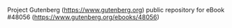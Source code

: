 Project Gutenberg (https://www.gutenberg.org) public repository for eBook #48056 (https://www.gutenberg.org/ebooks/48056)
